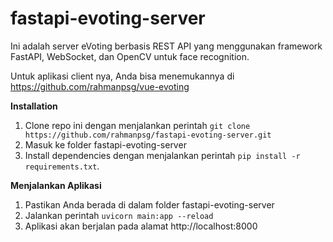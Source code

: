 # fastapi-evoting-server

Ini adalah server eVoting berbasis REST API yang menggunakan framework FastAPI, WebSocket, dan OpenCV untuk face recognition.

Untuk aplikasi client nya, Anda bisa menemukannya di https://github.com/rahmanpsg/vue-evoting

**Installation**

1. Clone repo ini dengan menjalankan perintah `git clone https://github.com/rahmanpsg/fastapi-evoting-server.git`
2. Masuk ke folder fastapi-evoting-server
3. Install dependencies dengan menjalankan perintah `pip install -r requirements.txt`.

**Menjalankan Aplikasi**

1. Pastikan Anda berada di dalam folder fastapi-evoting-server
2. Jalankan perintah `uvicorn main:app --reload`
3. Aplikasi akan berjalan pada alamat http://localhost:8000
